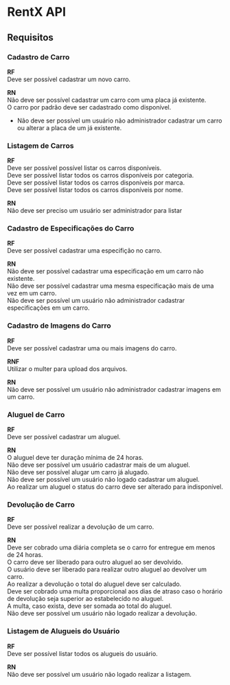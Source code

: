 # RentX API

## Requisitos
### Cadastro de Carro
**RF**\
Deve ser possível cadastrar um novo carro.

**RN**\
Não deve ser possível cadastrar um carro com uma placa já existente.\
O carro por padrão deve ser cadastrado como disponível.
* Não deve ser possível um usuário não administrador cadastrar um carro ou alterar a placa de um já existente.

### Listagem de Carros
**RF**\
Deve ser possível possível listar os carros disponíveis.\
Deve ser possível listar todos os carros disponíveis por categoria.\
Deve ser possível listar todos os carros disponíveis por marca.\
Deve ser possível listar todos os carros disponíveis por nome.

**RN**\
Não deve ser preciso um usuário ser administrador para listar

### Cadastro de Especificações do Carro
**RF**\
Deve ser possível cadastrar uma especifição no carro.

**RN**\
Não deve ser possível cadastrar uma especificação em um carro não existente.\
Não deve ser possível cadastrar uma mesma especificação mais de uma vez em um carro.\
Não deve ser possível um usuário não administrador cadastrar especificações em um carro.

### Cadastro de Imagens do Carro
**RF**\
Deve ser possível cadastrar uma ou mais imagens do carro.

**RNF**\
Utilizar o multer para upload dos arquivos.

**RN**\
Não deve ser possível um usuário não administrador cadastrar imagens em um carro.

### Aluguel de Carro
**RF**\
Deve ser possível cadastrar um aluguel.

**RN**\
O aluguel deve ter duração mínima de 24 horas.\
Não deve ser possível um usuário cadastrar mais de um aluguel.\
Não deve ser possível alugar um carro já alugado.\
Não deve ser possível um usuário não logado cadastrar um aluguel.\
Ao realizar um aluguel o status do carro deve ser alterado para indisponível.

### Devolução de Carro
**RF**\
Deve ser possível realizar a devolução de um carro.

**RN**\
Deve ser cobrado uma diária completa se o carro for entregue em menos de 24 horas.\
O carro deve ser liberado para outro aluguel ao ser devolvido.\
O usuário deve ser liberado para realizar outro aluguel ao devolver um carro.\
Ao realizar a devolução o total do aluguel deve ser calculado.\
Deve ser cobrado uma multa proporcional aos dias de atraso caso o horário de devolução seja superior ao estabelecido no aluguel.\
A multa, caso exista, deve ser somada ao total do aluguel.\
Não deve ser possível um usuário não logado realizar a devolução.

### Listagem de Alugueis do Usuário
**RF**\
Deve ser possível listar todos os alugueis do usuário.

**RN**\
Não deve ser possível um usuário não logado realizar a listagem.


